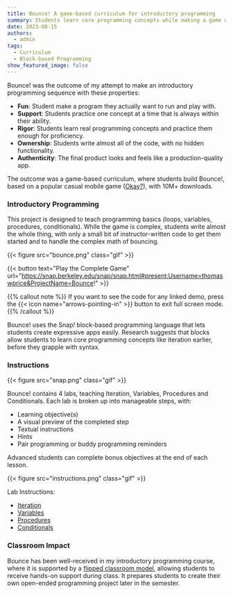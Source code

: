 ```yaml
---
title: Bounce! A game-based curriculum for introductory programming
summary: Students learn core programming concepts while making a game with, with scaffolding to support learning.
date: 2023-08-15
authors:
  - admin
tags:
  - Curriculum
  - Block-based Programming
show_featured_image: false
---
```


Bounce! was the outcome of my attempt to make an introductory programming sequence with these properties:
* **Fun**: Student make a program they actually want to run and play with.
* **Support**: Students practice one concept at a time that is always within their ability.
* **Rigor**: Students learn real programming concepts and practice them enough for proficiency.
* **Ownership**: Students write almost all of the code, with no hidden functionality.
* **Authenticity**: The final product looks and feels like a production-quality app.

The outcome was a game-based curriculum, where students build Bounce!, based on a popular casual mobile game ([Okay?](https://play.google.com/store/apps/details?id=de.stollenmayer.philipp.Pop_1_1_Android)), with 10M+ downloads.

### Introductory Programming

This project is designed to teach programming basics (loops, variables, procedures, conditionals). While the game is complex, students write almost the whole thing, with only a small bit of instructor-written code to get them started and to handle the complex math of bouncing.

{{< figure src="bounce.png" class="gif" >}}

{{< button text="Play the Complete Game" url="https://snap.berkeley.edu/snap/snap.html#present:Username=thomaswprice&ProjectName=Bounce!" >}}

{{% callout note %}}
If you want to see the code for any linked demo, press the {{< icon name="arrows-pointing-in" >}} button to exit full screen mode.
{{% /callout %}}

Bounce! uses the Snap<em>!</em> block-based programming language that lets students create expressive apps easily. Research suggests that blocks allow students to learn core programming concepts like iteration earlier, before they grapple with syntax.

### Instructions

{{< figure src="snap.png" class="gif" >}}

Bounce! contains 4 labs, teaching Iteration, Variables, Procedures and Conditionals. Each lab is broken up into manageable steps, with:
* Learning objective(s)
* A visual preview of the completed step
* Textual instructions
* Hints
* Pair programming or buddy programming reminders

Advanced students can complete bonus objectives at the end of each lesson.

{{< figure src="instructions.png" class="gif" >}}

Lab Instructions:
* [Iteration](https://docs.google.com/document/d/1S_S4yy1xOqk5Uhm55gPnk5tzxt4kvyxEsb69_XmcfR8/edit#heading=h.r2a7klvsi56m)
* [Variables](https://docs.google.com/document/d/1QaGBK32MyMpUeGdl_X6oD-sm2u6daDYOVM5zIrK9Juk/edit#heading=h.r2a7klvsi56m)
* [Procedures](https://docs.google.com/document/d/1RhD7wPOAvWRYtSr_qrvf9blxHYt1qEyZ2bI4ZOymrNY/edit#heading=h.r2a7klvsi56m)
* [Conditionals](https://docs.google.com/document/d/14cU1eLkVY_cK9ZcSKJBIyYZNW-ZCvyrLVIoNUiIT45E/edit#heading=h.r2a7klvsi56m)

### Classroom Impact

Bounce has been well-received in my introductory programming course, where it is supported by a [flipped classroom model](../snap-videos/), allowing students to receive hands-on support during class.  It prepares students to create their own open-ended programming project later in the semester.
